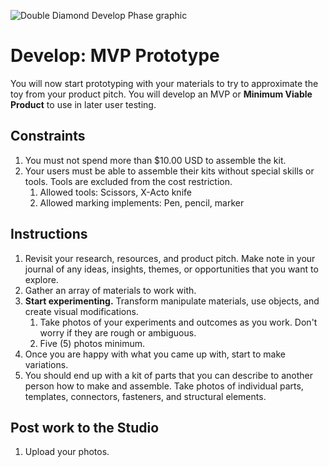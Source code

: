 ![Double Diamond Develop Phase graphic](/assets/dd-process-develop-1200px@2x.png)

# Develop: MVP Prototype

You will now start prototyping with your materials to try to approximate the toy from your product pitch. You will develop an MVP or **Minimum Viable Product** to use in later user testing.

## Constraints

1. You must not spend more than $10.00 USD to assemble the kit.
2. Your users must be able to assemble their kits without special skills or tools. Tools are excluded from the cost restriction.
   1. Allowed tools: Scissors, X-Acto knife
   2. Allowed marking implements: Pen, pencil, marker

## Instructions

1. Revisit your research, resources, and product pitch. Make note in your journal of any ideas, insights, themes, or opportunities that you want to explore.
2. Gather an array of materials to work with.
3. **Start experimenting.** Transform manipulate materials, use objects, and create visual modifications.
    1. Take photos of your experiments and outcomes as you work. Don't worry if they are rough or ambiguous.
    2. Five (5) photos minimum.
5. Once you are happy with what you came up with, start to make variations.
6. You should end up with a kit of parts that you can describe to another person how to make and assemble. Take photos of individual parts, templates, connectors, fasteners, and structural elements.

## Post work to the Studio

1. Upload your photos.
